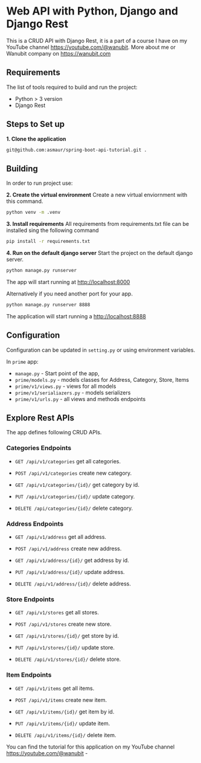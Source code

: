 # Web API with Python, Django and Django Rest

This is a CRUD API with Django Rest, it is a part of a course I have on my
YouTube channel <https://youtube.com/@wanubit>.
More about me or Wanubit company on <https://wanubit.com>

## Requirements

The list of tools required to build and run the project:

* Python > 3 version
* Django Rest

## Steps to Set up

**1. Clone the application**

```bash
git@github.com:asmaur/spring-boot-api-tutorial.git .
```

## Building

In order to run project use:

**2. Create the virtual environment**
Create a new virtual enviornment with this command.

```bash
python venv -m .venv
```

**3. Install requirements**
All requirements from requirements.txt file can be installed sing the following command

```bash
pip install -r requirements.txt
```

**4. Run on the default django server**
Start the project on the default django server.

```bash
python manage.py runserver
```

The app will start running at <http://localhost:8000>

Alternatively if you need another port for your app.

```bash
python manage.py runserver 8888
```

The application will start running a <http://localhost:8888>

## Configuration

Configuration can be updated in `setting.py` or using environment variables.

In `prime` app:

* `manage.py` - Start point of the app,
* `prime/models.py` - models classes for Address, Category, Store, Items
* `prime/v1/views.py` - views for all models
* `prime/v1/serialiazers.py` - models serializers
* `prime/v1/urls.py` - all views and methods endpoints

## Explore Rest APIs

The app defines following CRUD APIs.

### Categories Endpoints

* `GET /api/v1/categories` get all categories.

* `POST /api/v1/categories` create new category.

* `GET /api/v1/categories/{id}/` get category by id.

* `PUT /api/v1/categories/{id}/` update category.

* `DELETE /api/categories/{id}/` delete category.

### Address Endpoints

* `GET /api/v1/address` get all address.

* `POST /api/v1/address` create new address.

* `GET /api/v1/address/{id}/` get address by id.

* `PUT /api/v1/address/{id}/` update address.

* `DELETE /api/v1/address/{id}/` delete address.

### Store Endpoints

* `GET /api/v1/stores` get all stores.

* `POST /api/v1/stores` create new store.

* `GET /api/v1/stores/{id}/` get store by id.

* `PUT /api/v1/stores/{id}/` update store.

* `DELETE /api/v1/stores/{id}/` delete store.

### Item Endpoints

* `GET /api/v1/items` get all items.

* `POST /api/v1/items` create new item.

* `GET /api/v1/items/{id}/` get item by id.

* `PUT /api/v1/items/{id}/` update item.

* `DELETE /api/v1/items/{id}/` delete item.

You can find the tutorial for this application on my YouTube channel <https://youtube.com/@wanubit> -
